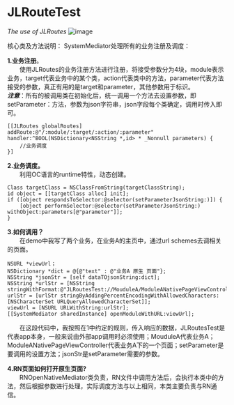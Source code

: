 # JLRouteTest
*The use of JLRoutes*
![image](https://github.com/iOSGongyu/JLRoutesTest/blob/master/JLRoutesTest_0002.gif)

核心类及方法说明：
SystemMediator处理所有的业务注册及调度：  

**1.业务注册**。  
&emsp;&emsp;使用JLRoutes的业务注册方法进行注册，将接受参数分为4块，module表示业务，target代表业务中的某个类，action代表类中的方法，parameter代表方法接受的参数，真正有用的是target和parameter，其他参数用于标识。     
***注意***：所有的被调用类在初始化后，统一调用一个方法去设置参数，即setParameter：方法，参数为json字符串，json字段每个类确定，调用时传入即可。

    [[JLRoutes globalRoutes] addRoute:@"/:module/:target/:action/:parameter" handler:^BOOL(NSDictionary<NSString *,id> * _Nonnull parameters) {
        //业务调度
    }]

**2.业务调度。**  
&emsp;&emsp;利用OC语言的runtime特性，动态创建。

    Class targetClass = NSClassFromString(targetClassString);
    id object = [[targetClass alloc] init];
    if ([object respondsToSelector:@selector(setParameterJsonString:)]) {
        [object performSelector:@selector(setParameterJsonString:) withObject:parameters[@"parameter"]];
    }

**3.如何调用？**  
&emsp;&emsp;在demo中我写了两个业务，在业务A的主页中，通过url schemes去调相关的页面。

    NSURL *viewUrl；
    NSDictionary *dict = @{@"text" : @"业务A 原生 页面"};
    NSString *jsonStr = [self dataTOjsonString:dict];
    NSString *urlStr = [NSString stringWithFormat:@"JLRoutesTest://MouduleA/ModuleANativePageViewController/setParameter/%@",jsonStr];
    urlStr = [urlStr stringByAddingPercentEncodingWithAllowedCharacters:[NSCharacterSet URLQueryAllowedCharacterSet]];
    viewUrl = [NSURL URLWithString:urlStr];
    [[SystemMediator sharedInstance] openModuleWithURL:viewUrl];

&emsp;&emsp;在这段代码中，我按照在1中约定的规则，传入响应的数据，JLRoutesTest是代表app本身，一般来说由外部app调用时必须使用；MouduleA代表业务A；ModuleANativePageViewController代表业务A下的一个页面；setParameter是要调用的设置方法；jsonStr是setParameter需要的参数。

**4.RN页面如何打开原生页面?**  
&emsp;&emsp;RNOpenNativeMediator类负责，RN文件中调用方法后，会执行本类中的方法，然后根据参数进行处理，实际调度方法与以上相同，本类主要负责与RN通信。

